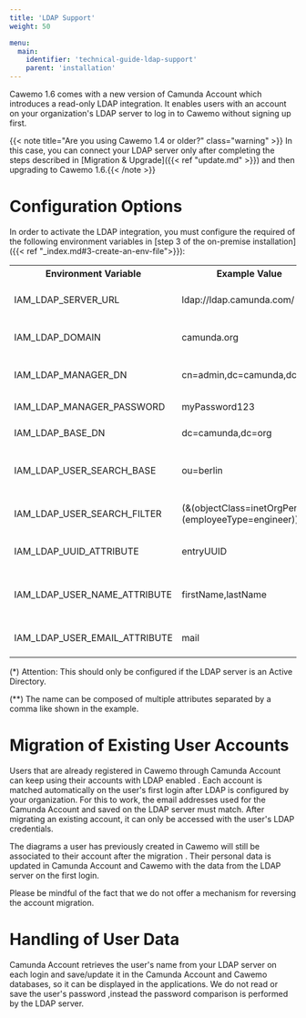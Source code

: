 ```yaml
---
title: 'LDAP Support'
weight: 50

menu:
  main:
    identifier: 'technical-guide-ldap-support'
    parent: 'installation'
---
```


Cawemo 1.6 comes with a new version of Camunda Account which introduces a read-only LDAP integration. It enables users
 with an account on your organization's LDAP server to log in to Cawemo without signing up first.
  
{{< note title="Are you using Cawemo 1.4 or older?" class="warning" >}} In this case, you can connect your LDAP server
 only after completing the steps described in [Migration & Upgrade]({{< ref "update.md" >}}) and then upgrading to
  Cawemo 1.6.{{< /note >}}
  
# Configuration Options

In order to activate the LDAP integration, you must configure the required of the following environment variables in
 [step 3 of the on-premise installation]({{< ref "_index.md#3-create-an-env-file">}}):

<table class="table table-striped">
 <tr>
   <th>Environment Variable</th>
   <th>Example Value</th>
   <th>Description</th>
   <th>Required</th>
 </tr>
  <tr>
    <td>IAM_LDAP_SERVER_URL</td>
    <td>ldap://ldap.camunda.com/</td>
    <td>URL at which the LDAP server can be reached</td>
    <td>Yes</td>
  </tr>  
  <tr>
    <td>IAM_LDAP_DOMAIN</td>
    <td>camunda.org</td>
    <td>Domain of an Active Directory LDAP Server</td>
    <td>No*</td>
 </tr>
 <tr>
    <td>IAM_LDAP_MANAGER_DN</td>
    <td>cn=admin,dc=camunda,dc=org</td>
    <td>Dn (Distinguished name) to bind to the LDAP server</td>
    <td>Yes</td>
 </tr>
 <tr>
    <td>IAM_LDAP_MANAGER_PASSWORD</td>
    <td>myPassword123</td>
    <td>Password to bind to the LDAP server</td>
    <td>Yes</td>
 </tr>
 <tr>
   <td>IAM_LDAP_BASE_DN</td>
   <td>dc=camunda,dc=org</td>
   <td>Start location for LDAP search</td>
   <td>Yes</td>
 </tr>
 <tr>
   <td>IAM_LDAP_USER_SEARCH_BASE</td>
   <td>ou=berlin</td>
   <td>Start location for user search; relative to IAM_LDAP_BASE_DN</td>
   <td>No</td>
 </tr>
 <tr>
   <td>IAM_LDAP_USER_SEARCH_FILTER</td>
   <td>(&(objectClass=inetOrgPerson)(employeeType=engineer))</td>
   <td>Filter to restrict the group of users to search in</td>
   <td>No</td>
 </tr>
 <tr>
   <td>IAM_LDAP_UUID_ATTRIBUTE</td>
   <td>entryUUID</td>
   <td>Name of the attribute containing the UUID of the user</td>
   <td>Yes</td>
 </tr> 
 <tr>
   <td>IAM_LDAP_USER_NAME_ATTRIBUTE</td>
   <td>firstName,lastName</td>
   <td>Name(s) of the attribute(s) containing the user name**</td>
   <td>Yes</td>
 </tr>
 <tr>
   <td>IAM_LDAP_USER_EMAIL_ATTRIBUTE</td>
   <td>mail</td>
   <td>Name of the attribute containing the user's email</td>
   <td>Yes</td>
 </tr>
</table>

(\*) Attention: This should only be configured if the LDAP server is an Active Directory.

(\*\*) The name can be composed of multiple attributes separated by a comma like shown in the example.

# Migration of Existing User Accounts

Users that are already registered in Cawemo through Camunda Account can keep using their accounts with LDAP enabled
. Each account is matched automatically on the user's first login after LDAP is configured by your organization. For
 this to work, the email addresses used for the Camunda Account and saved on the LDAP server must match. After
  migrating an existing account, it can only be accessed with the user's LDAP credentials.
  
The diagrams a user has previously created in Cawemo will still be associated to their account after the migration
. Their personal data is updated in Camunda Account and Cawemo with the data from the LDAP server on the first login.

Please be mindful of the fact that we do not offer a mechanism for reversing the account migration.

# Handling of User Data

Camunda Account retrieves the user's name from your LDAP server on each login and save/update it in the Camunda Account
 and Cawemo databases, so it can be displayed in the applications. We do not read or save the user's password
 ,instead the password comparison is performed by the LDAP server.